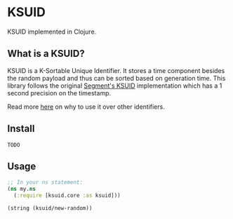 # KSUID

KSUID implemented in Clojure.

## What is a KSUID?

KSUID is a K-Sortable Unique Identifier. It stores a time component besides the random payload and thus can be sorted based on generation time. This library follows the original [Segment's KSUID](https://github.com/segmentio/ksuid) implementation which has a 1 second precision on the timestamp.

Read more [here](https://github.com/segmentio/ksuid) on why to use it over other identifiers.

## Install

```
TODO
```

## Usage

```clj
;; In your ns statement:
(ns my.ns
  (:require [ksuid.core :as ksuid]))
```

```clj
(string (ksuid/new-random))
```

